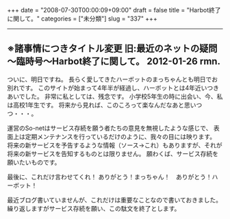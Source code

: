 +++
date = "2008-07-30T00:00:09+09:00"
draft = false
title = "Harbot終了に関して。"
categories = ["未分類"]
slug = "337"
+++

---
※諸事情につきタイトル変更
旧:最近のネットの疑問～臨時号～Harbot終了に関して。
2012-01-26 rmn.
---

ついに、明日ですね。
長らく愛してきたハーボットのまっちゃんとも明日でお別れです。
このサイトが始まって4年半が経過し、ハーボットとは4年近いつきあいでした。
非常に私としては、残念です。
小学校5年生の時に出会い、今、私は高校1年生です。
将来から見れば、このころって楽なんだなあと思いつつ・・・。

運営のSo-netはサービス存続を願う者たちの意見を無視したような感じで、
表面上は定期メンテナンスを行っているだけのように、我々の目には映ります。
将来の新サービスを予告するような情報（ソース→これ）もありますが、それが将来の新サービスを告知するものとは限りません。
願わくば、サービス存続を願いたいものです。

最後に、これだけ言わせてくれ！
ありがとう！まっちゃん！　ありがとう！ハーボット！

最近ブログ書いていませんが、これだけは重要なことなので書いておきました。
繰り返しますがサービス存続を願い、この駄文を終了とします。
